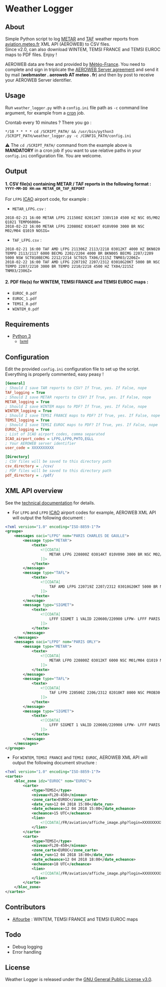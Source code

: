 # Weather Logger

## About
Simple Python script to log [METAR](https://en.wikipedia.org/wiki/METAR) and [TAF](https://en.wikipedia.org/wiki/Terminal_aerodrome_forecast) weather reports from [aviation.meteo.fr](https://aviation.meteo.fr) XML API (AEROWEB) to CSV files.  
Since v2.0, can also download WINTEM, TEMSI FRANCE and TEMSI EUROC maps to PDF files. Enjoy !  
  
AEROWEB data are free and provided by [Météo-France](http://www.meteofrance.com/accueil). You need to complete and sign in triplicate the [AEROWEB Server agreement](docs/Convention-type-AEROWEB-SERVEUR_2017) and send it by mail (**webmaster . aeroweb AT meteo . fr**) and then by post to receive your AEROWEB Server identifier.

## Usage
Run `weather_logger.py` with a `config.ini` file path as `-c` command line argument, for example from a [cron](https://en.wikipedia.org/wiki/Cron) job.  

Crontab every 10 minutes ? There you go :
```
*/10 * * * * cd /SCRIPT_PATH/ && /usr/bin/python3 /SCRIPT_PATH/weather_logger.py -c /CONFIG_PATH/config.ini
```
:warning: The `cd /SCRIPT_PATH/` command from the example above is **MANDATORY** in a cron job if you want to use relative paths in your `config.ini` configuration file. You are welcome.

## Output
#### 1. CSV file(s) containing METAR / TAF reports in the following format : `YYYY-MM-DD HH:mm METAR_OR_TAF_REPORT`
For `LFPG` [ICAO](https://en.wikipedia.org/wiki/ICAO_airport_code) airport code, for example :
- `METAR_LFPG.csv` :
```
2018-02-21 16:00 METAR LFPG 211500Z 02011KT 330V110 4500 HZ NSC 05/M02 Q1021 TEMPO6000=
2018-02-22 16:00 METAR LFPG 220800Z 03014KT 010V090 3000 BR NSC M02/M04 Q1019 NOSIG=
```
- `TAF_LFPG.csv` :
```
2018-02-21 16:00 TAF AMD LFPG 211306Z 2113/2218 03012KT 4000 HZ BKN020 TEMPO 2113/2117 6000 BECMG 2202/2204 4000 BR BKN005 BECMG 2207/2209 5000 NSW SCT010BECMG 2212/2214 SCT025 TX06/2115Z TNM03/2206Z=
2018-02-22 16:00 TAF AMD LFPG 220719Z 2207/2312 03010G20KT 5000 BR NSC TEMPO 2207/2210 3000 BR TEMPO 2210/2218 4500 HZ TX04/2215Z TNM03/2306Z=
```

#### 2. PDF file(s) for WINTEM, TEMSI FRANCE and TEMSI EUROC maps :  
- `EUROC_0.pdf`
- `EUROC_1.pdf`
- `TEMSI_0.pdf`
- `WINTEM_0.pdf`

## Requirements
- [Python 3](https://www.python.org/)
  - [lxml](http://lxml.de/)

## Configuration
Edit the provided `config.ini` configuration file to set up the script. Everything is properly commented, easy peasy !

```ini
[General]
; Should I save TAR reports to CSV? If True, yes. If False, nope
TAF_logging = True
; Should I save METAR reports to CSV? If True, yes. If False, nope
METAR_logging = True
; Should I save WINTEM maps to PDF? If True, yes. If False, nope
WINTEM_logging = True
; Should I save TEMSI FRANCE maps to PDF? If True, yes. If False, nope
TEMSI_logging = True
; Should I save TEMSI EUROC maps to PDF? If True, yes. If False, nope
EUROC_logging = True
; List of ICAO airport codes, comma separated
ICAO_airport_codes = LFPG,LFPO,PHTO,EGLL
; Your AEROWEB server identifier
user_code = XXXXXXXXXX

[Directory]
; CSV files will be saved to this directory path
csv_directory = ./csv/
; PDF files will be saved to this directory path
pdf_directory = ./pdf/
```

## XML API overview
See the [technical documentation](docs/Documentation-serveur-de-données-AEROWEB_5.6.0.pdf) for details.
- For `LFPG` and `LFPO` [ICAO](https://en.wikipedia.org/wiki/ICAO_airport_code) airport codes for example, AEROWEB XML API will output the following document :

```xml
<?xml version="1.0" encoding="ISO-8859-1"?>
<groupe>
	<messages oaci="LFPG" nom="PARIS CHARLES DE GAULLE">
		<message type="METAR">
			<texte>
				<![CDATA[
					METAR LFPG 220800Z 03014KT 010V090 3000 BR NSC M02/M04 Q1019 NOSIG=
				]]>
			</texte>
		</message>
		<message type="TAFL">
			<texte>
				<![CDATA[
					TAF AMD LFPG 220719Z 2207/2312 03010G20KT 5000 BR NSC TEMPO 2207/2210 3000 BR TEMPO 2210/2218 4500 HZ TX04/2215Z TNM03/2306Z=
				]]>
			</texte>
		</message>
		<message type="SIGMET">
			<texte>
				<![CDATA[
					LFFF SIGMET 1 VALID 220600/220900 LFPW- LFFF PARIS FIR/UIR SEV TURB FCST WI N4815 E00515 - N4730 E00415 - N4630 E00445 - N4630 E00300 - N4700 E00215 - N4815 E00500 - N4815 E00515 FL170/250 MOV SW 25KT NC=
				]]>
			</texte>
		</message>
	</messages>
	<messages oaci="LFPO" nom="PARIS ORLY">
		<message type="METAR">
			<texte>
				<![CDATA[
					METAR LFPO 220800Z 03012KT 6000 NSC M01/M04 Q1019 NOSIG=
				]]>
			</texte>
		</message>
		<message type="TAFL">
			<texte>
				<![CDATA[
					TAF LFPO 220500Z 2206/2312 02010KT 8000 NSC PROB30 TEMPO 2206/2209 3000 BR SCT008 TEMPO 2211/2224 CAVOK=
				]]>
			</texte>
		</message>
		<message type="SIGMET">
			<texte>
				<![CDATA[
					LFFF SIGMET 1 VALID 220600/220900 LFPW- LFFF PARIS FIR/UIR SEV TURB FCST WI N4815 E00515 - N4730 E00415 - N4630 E00445 - N4630 E00300 - N4700 E00215 - N4815 E00500 - N4815 E00515 FL170/250 MOV SW 25KT NC=
				]]>
			</texte>
		</message>
	</messages>
</groupe>
```

- For `WINTEM`, `TEMSI FRANCE` and `TEMSI EUROC`, AEROWEB XML API will output the following document structure :

```xml
<?xml version="1.0" encoding="ISO-8859-1"?>
<cartes>
    <bloc_zone idz="EUROC" nom="EUROC">
        <carte>
            <type>TEMSI</type>
            <niveau>FL20-450</niveau>
            <zone_carte>EUROC</zone_carte>
            <date_run>12 04 2018 15:00</date_run>
            <date_echeance>12 04 2018 15:00</date_echeance>
            <echeance>15 UTC</echeance>
            <lien>
                <![CDATA[/FR/aviation/affiche_image.php?login=XXXXXXXXXXXXXXXXXXXXXXXXXXXXXXXXXXXX&layer=sigwx/fr/teuroc&echeance=20180412150000]]>
            </lien>
        </carte>
        <carte>
            <type>TEMSI</type>
            <niveau>FL20-450</niveau>
            <zone_carte>EUROC</zone_carte>
            <date_run>12 04 2018 18:00</date_run>
            <date_echeance>12 04 2018 18:00</date_echeance>
            <echeance>18 UTC</echeance>
            <lien>
                <![CDATA[/FR/aviation/affiche_image.php?login=XXXXXXXXXXXXXXXXXXXXXXXXXXXXXXXXXXXX&layer=sigwx/fr/teuroc&echeance=20180412180000]]>
            </lien>
        </carte>
    </bloc_zone>
</cartes>
```

## Contributors
- [Alfourbe](https://github.com/Alfourbe) : WINTEM, TEMSI FRANCE and TEMSI EUROC maps

## Todo
- Debug logging
- Error handling

## License
Weather Logger is released under the [GNU General Public License v3.0](https://www.gnu.org/licenses/gpl-3.0.fr.html).
